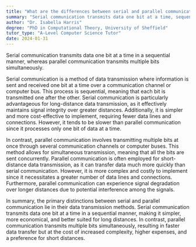```yaml
---
title: "What are the differences between serial and parallel communication?"
summary: "Serial communication transmits data one bit at a time, sequentially, while parallel communication transmits multiple bits simultaneously."
author: "Dr. Isabella Harris"
degree: "PhD in Computational Theory, University of Sheffield"
tutor_type: "A-Level Computer Science Tutor"
date: 2024-01-31
---
```


Serial communication transmits data one bit at a time in a sequential manner, whereas parallel communication transmits multiple bits simultaneously.

Serial communication is a method of data transmission where information is sent and received one bit at a time over a communication channel or computer bus. This process is sequential, meaning that each bit is transmitted one after the other. Serial communication is particularly advantageous for long-distance data transmission, as it effectively maintains signal integrity over greater distances. Additionally, it is simpler and more cost-effective to implement, requiring fewer data lines and connections. However, it tends to be slower than parallel communication since it processes only one bit of data at a time.

In contrast, parallel communication involves transmitting multiple bits at once through several communication channels or computer buses. This method allows for simultaneous transmission, meaning that all the bits are sent concurrently. Parallel communication is often employed for short-distance data transmission, as it can transfer data much more quickly than serial communication. However, it is more complex and costly to implement since it necessitates a greater number of data lines and connections. Furthermore, parallel communication can experience signal degradation over longer distances due to potential interference among the signals.

In summary, the primary distinctions between serial and parallel communication lie in their data transmission methods. Serial communication transmits data one bit at a time in a sequential manner, making it simpler, more economical, and better suited for long distances. In contrast, parallel communication transmits multiple bits simultaneously, resulting in faster data transfer but at the cost of increased complexity, higher expenses, and a preference for short distances.
    